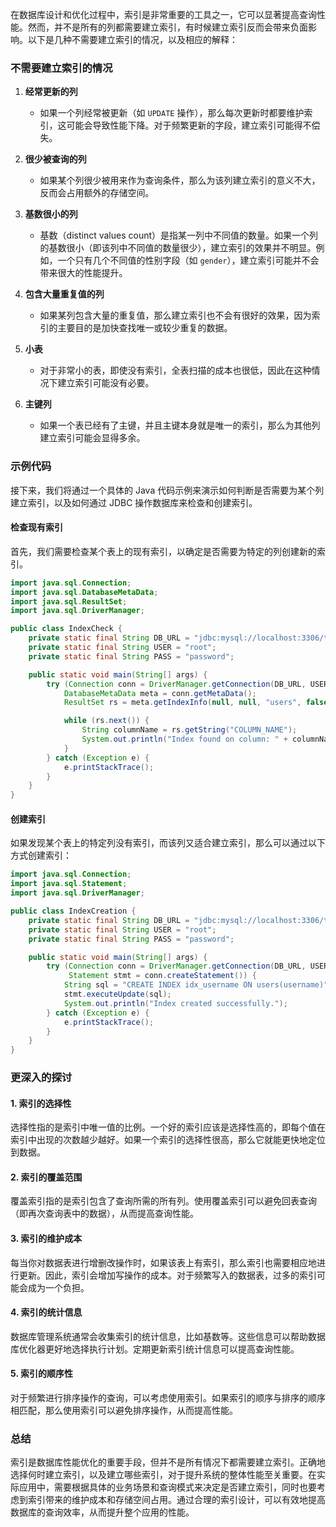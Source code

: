 在数据库设计和优化过程中，索引是非常重要的工具之一，它可以显著提高查询性能。然而，并不是所有的列都需要建立索引，有时候建立索引反而会带来负面影响。以下是几种不需要建立索引的情况，以及相应的解释：

### 不需要建立索引的情况

1. **经常更新的列**

   - 如果一个列经常被更新（如 `UPDATE` 操作），那么每次更新时都要维护索引，这可能会导致性能下降。对于频繁更新的字段，建立索引可能得不偿失。

2. **很少被查询的列**

   - 如果某个列很少被用来作为查询条件，那么为该列建立索引的意义不大，反而会占用额外的存储空间。

3. **基数很小的列**

   - 基数（distinct values count）是指某一列中不同值的数量。如果一个列的基数很小（即该列中不同值的数量很少），建立索引的效果并不明显。例如，一个只有几个不同值的性别字段（如 `gender`），建立索引可能并不会带来很大的性能提升。

4. **包含大量重复值的列**

   - 如果某列包含大量的重复值，那么建立索引也不会有很好的效果，因为索引的主要目的是加快查找唯一或较少重复的数据。

5. **小表**

   - 对于非常小的表，即使没有索引，全表扫描的成本也很低，因此在这种情况下建立索引可能没有必要。

6. **主键列**
   - 如果一个表已经有了主键，并且主键本身就是唯一的索引，那么为其他列建立索引可能会显得多余。

### 示例代码

接下来，我们将通过一个具体的 Java 代码示例来演示如何判断是否需要为某个列建立索引，以及如何通过 JDBC 操作数据库来检查和创建索引。

#### 检查现有索引

首先，我们需要检查某个表上的现有索引，以确定是否需要为特定的列创建新的索引。

```java
import java.sql.Connection;
import java.sql.DatabaseMetaData;
import java.sql.ResultSet;
import java.sql.DriverManager;

public class IndexCheck {
    private static final String DB_URL = "jdbc:mysql://localhost:3306/test";
    private static final String USER = "root";
    private static final String PASS = "password";

    public static void main(String[] args) {
        try (Connection conn = DriverManager.getConnection(DB_URL, USER, PASS)) {
            DatabaseMetaData meta = conn.getMetaData();
            ResultSet rs = meta.getIndexInfo(null, null, "users", false, true);

            while (rs.next()) {
                String columnName = rs.getString("COLUMN_NAME");
                System.out.println("Index found on column: " + columnName);
            }
        } catch (Exception e) {
            e.printStackTrace();
        }
    }
}
```

#### 创建索引

如果发现某个表上的特定列没有索引，而该列又适合建立索引，那么可以通过以下方式创建索引：

```java
import java.sql.Connection;
import java.sql.Statement;
import java.sql.DriverManager;

public class IndexCreation {
    private static final String DB_URL = "jdbc:mysql://localhost:3306/test";
    private static final String USER = "root";
    private static final String PASS = "password";

    public static void main(String[] args) {
        try (Connection conn = DriverManager.getConnection(DB_URL, USER, PASS);
             Statement stmt = conn.createStatement()) {
            String sql = "CREATE INDEX idx_username ON users(username)";
            stmt.executeUpdate(sql);
            System.out.println("Index created successfully.");
        } catch (Exception e) {
            e.printStackTrace();
        }
    }
}
```

### 更深入的探讨

#### 1. 索引的选择性

选择性指的是索引中唯一值的比例。一个好的索引应该是选择性高的，即每个值在索引中出现的次数越少越好。如果一个索引的选择性很高，那么它就能更快地定位到数据。

#### 2. 索引的覆盖范围

覆盖索引指的是索引包含了查询所需的所有列。使用覆盖索引可以避免回表查询（即再次查询表中的数据），从而提高查询性能。

#### 3. 索引的维护成本

每当你对数据表进行增删改操作时，如果该表上有索引，那么索引也需要相应地进行更新。因此，索引会增加写操作的成本。对于频繁写入的数据表，过多的索引可能会成为一个负担。

#### 4. 索引的统计信息

数据库管理系统通常会收集索引的统计信息，比如基数等。这些信息可以帮助数据库优化器更好地选择执行计划。定期更新索引统计信息可以提高查询性能。

#### 5. 索引的顺序性

对于频繁进行排序操作的查询，可以考虑使用索引。如果索引的顺序与排序的顺序相匹配，那么使用索引可以避免排序操作，从而提高性能。

### 总结

索引是数据库性能优化的重要手段，但并不是所有情况下都需要建立索引。正确地选择何时建立索引，以及建立哪些索引，对于提升系统的整体性能至关重要。在实际应用中，需要根据具体的业务场景和查询模式来决定是否建立索引，同时也要考虑到索引带来的维护成本和存储空间占用。通过合理的索引设计，可以有效地提高数据库的查询效率，从而提升整个应用的性能。
